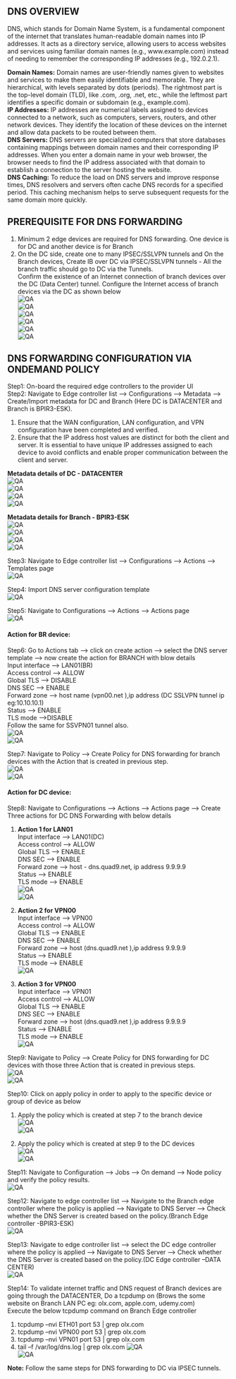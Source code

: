 ## DNS OVERVIEW

<p>DNS, which stands for Domain Name System, is a fundamental component of the internet that translates human-readable domain names into IP addresses. It acts as a directory service, allowing users to access websites and services using familiar domain names (e.g., www.example.com) instead of needing to remember the corresponding IP addresses (e.g., 192.0.2.1).</p>

**Domain Names:** Domain names are user-friendly names given to websites and services to make them easily identifiable and memorable. They are hierarchical, with levels separated by dots (periods). The rightmost part is the top-level domain (TLD), like .com, .org, .net, etc., while the leftmost part identifies a specific domain or subdomain (e.g., example.com).<br>
**IP Addresses:** IP addresses are numerical labels assigned to devices connected to a network, such as computers, servers, routers, and other network devices. They identify the location of these devices on the internet and allow data packets to be routed between them.<br>
**DNS Servers:** DNS servers are specialized computers that store databases containing mappings between domain names and their corresponding IP addresses. When you enter a domain name in your web browser, the browser needs to find the IP address associated with that domain to establish a connection to the server hosting the website.<br>
**DNS Caching:** To reduce the load on DNS servers and improve response times, DNS resolvers and servers often cache DNS records for a specified period. This caching mechanism helps to serve subsequent requests for the same domain more quickly.<br>

## PREREQUISITE FOR DNS FORWARDING
1. Minimum 2 edge devices are required for DNS forwarding. One device is for DC and another device is for Branch<br>
1. On the DC side, create one to many IPSEC/SSLVPN tunnels and On the Branch devices, Create IB over DC via IPSEC/SSLVPN tunnels - All the branch traffic should go to DC via the Tunnels.<br>
Confirm the existence of an Internet connection of branch devices over the DC (Data Center) tunnel. Configure the Internet access of branch devices via the DC as shown below<br>
![QA](images/IB_over_DC_for_DNS.png)<br>
![QA](images/IB_over_DC_for_DNS_1.png)<br>
![QA](images/IB_over_DC_for_DNS_2.png)<br>
![QA](images/IB_over_DC_for_DNS_3.png)<br>
![QA](images/IB_over_DC_for_DNS_4.png)<br>
![QA](images/IB_over_DC_for_DNS_5.png)<br>

## DNS FORWARDING CONFIGURATION VIA ONDEMAND POLICY
Step1: On-board the required edge controllers to the provider UI<br>
Step2: Navigate to Edge controller list --> Configurations --> Metadata --> Create/Import metadata for DC and Branch (Here DC is DATACENTER and Branch is BPIR3-ESK).<br>
1.	Ensure that the WAN configuration, LAN configuration, and VPN configuration have been completed and verified.
1.	Ensure that the IP address host values are distinct for both the client and server. It is essential to have unique IP addresses assigned to each device to avoid conflicts and enable proper communication between the client and server.<br>

**Metadata details of DC - DATACENTER**<br>
![QA](images/Metadata_for_DC.png)<br>
![QA](images/Metadata_for_DC_1.png)<br>
![QA](images/Metadata_for_DC_2.png)<br>
![QA](images/Metadata_for_DC_3.png)<br>

**Metadata details for Branch - BPIR3-ESK**<br>
![QA](images/Metadata_for_branch.png)<br>
![QA](images/Metadata_for_branch_1.png)<br>
![QA](images/Metadata_for_branch_2.png)<br>
![QA](images/Metadata_for_branch_3.png)<br>

Step3: Navigate to Edge controller list --> Configurations --> Actions --> Templates page<br>
![QA](images/Import_template.png)<br>

Step4: Import DNS server configuration template<br>
![QA](images/Import_DNS_template.png)<br>

Step5: Navigate to Configurations --> Actions --> Actions page<br>
![QA](images/Create_Action_Dialog.png)<br>

#### Action for BR device:
Step6: Go to Actions tab --> click on create action --> select the DNS server template --> now create the action for BRANCH with blow details<br>
Input interface --> LAN01(BR)<br>
Access control --> ALLOW<br>
Global TLS --> DISABLE<br>
DNS SEC --> ENABLE<br>
Forward zone --> host name (vpn00.net ),ip address (DC SSLVPN tunnel ip eg:10.10.10.1)<br>
Status --> ENABLE<br>
TLS mode -->DISABLE<br>
Follow the same for SSVPN01 tunnel also.<br>
![QA](images/Create_Action_DNS.png)<br>
![QA](images/Create_Action_DNS_1.png)<br>

Step7: Navigate to Policy --> Create Policy for DNS forwarding for branch devices with the Action that is created in previous step.<br>
![QA](images/Create_Policy_DNS_1.png)<br>
![QA](images/Review_Policy_DNS.png)<br>

#### Action for DC device:
Step8: Navigate to Configurations --> Actions --> Actions page --> Create Three actions for DC DNS Forwarding with below details<br>
1. **Action 1 for LAN01**<br>
Input interface --> LAN01(DC)<br>
Access control --> ALLOW<br>
Global TLS --> ENABLE<br>
DNS SEC --> ENABLE<br>
Forward zone --> host - dns.quad9.net, ip address 9.9.9.9<br>
Status --> ENABLE<br>
TLS mode --> ENABLE<br>
![QA](images/Create_Action_DC_DNS_1.png)<br>
![QA](images/Create_Action_DC_DNS_2.png)<br>

1. **Action 2 for VPN00**<br>
Input interface --> VPN00<br>
Access control --> ALLOW<br>
Global TLS --> ENABLE<br>
DNS SEC --> ENABLE<br>
Forward zone --> host (dns.quad9.net ),ip address 9.9.9.9<br>
Status --> ENABLE<br>
TLS mode --> ENABLE<br>
![QA](images/Create_Action_DC_DNS_VPN00.png)<br>

1. **Action 3 for VPN00**<br>
Input interface --> VPN01<br>
Access control --> ALLOW<br>
Global TLS --> ENABLE<br>
DNS SEC --> ENABLE<br>
Forward zone --> host (dns.quad9.net ),ip address 9.9.9.9<br>
Status --> ENABLE<br>
TLS mode --> ENABLE<br>
![QA](images/Create_Action_DC_DNS_VPN00.png)<br>

Step9: Navigate to Policy --> Create Policy for DNS forwarding for DC devices with those three Action that is created in previous steps.<br>
![QA](images/Create_Policy_DC_DNS.png)<br>
![QA](images/Review_Policy_DC_DNS.png)<br>

Step10: Click on apply policy in order to apply to the specific device or group of device as below<br>

1. Apply the policy which is created at step 7 to the branch device<br>
![QA](images/Apply_Policy_DNS_Branch.png)<br>
![QA](images/Apply_Policy_DNS_Branch_1.png)<br>

1. Apply the policy which is created at step 9 to the DC devices<br>
![QA](images/Apply_Policy_DNS_DC.png)<br>
![QA](images/Apply_Policy_DNS_DC_1.png)<br>

Step11: Navigate to Configuration --> Jobs --> On demand --> Node policy and verify the policy results.<br>
![QA](images/Policy_Jobs_DNS.png)<br>

Step12: Navigate to edge controller list --> Navigate to the Branch edge controller where the policy is applied --> Navigate to DNS Server --> Check whether the DNS Server is created based on the policy.(Branch Edge controller -BPIR3-ESK)<br>
![QA](images/After_Applying_Policy_DNS_Branch.png)<br>

Step13: Navigate to edge controller list --> select the DC edge controller where the policy is applied --> Navigate to DNS Server --> Check whether the DNS Server is created based on the policy.(DC Edge controller –DATA CENTER)<br>
![QA](images/After_Applying_Policy_DNS_DC.png)<br>

Step14: To validate internet traffic and DNS request of Branch devices are going through the DATACENTER, Do a tcpdump on (Brows the some website on Branch LAN PC eg: olx.com, apple.com, udemy.com)<br>
Execute the below tcpdump command on Branch Edge controller
1. tcpdump –nvi ETH01 port 53 | grep olx.com 
1. tcpdump –nvi VPN00 port 53 | grep olx.com 
1. tcpdump –nvi VPN01 port 53 | grep olx.com 
1. tail  –f /var/log/dns.log | grep olx.com
![QA](images/Tcpdump_for_DNS.png)<br>
![QA](images/Tcpdump_for_DNS_1.png)<br>

**Note:** Follow the same steps for DNS forwarding to DC via IPSEC tunnels.<br>
